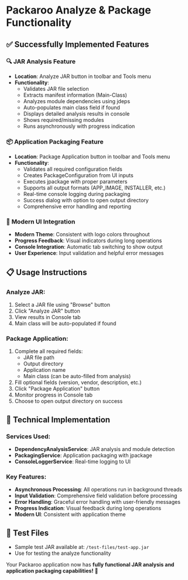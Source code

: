 # Packaroo Analyze & Package Functionality

## ✅ **Successfully Implemented Features**

### 🔍 **JAR Analysis Feature**
- **Location**: Analyze JAR button in toolbar and Tools menu
- **Functionality**:
  - Validates JAR file selection
  - Extracts manifest information (Main-Class)
  - Analyzes module dependencies using jdeps
  - Auto-populates main class field if found
  - Displays detailed analysis results in console
  - Shows required/missing modules
  - Runs asynchronously with progress indication

### 📦 **Application Packaging Feature**
- **Location**: Package Application button in toolbar and Tools menu
- **Functionality**:
  - Validates all required configuration fields
  - Creates PackageConfiguration from UI inputs
  - Executes jpackage with proper parameters
  - Supports all output formats (APP_IMAGE, INSTALLER, etc.)
  - Real-time console logging during packaging
  - Success dialog with option to open output directory
  - Comprehensive error handling and reporting

### 🎨 **Modern UI Integration**
- **Modern Theme**: Consistent with logo colors throughout
- **Progress Feedback**: Visual indicators during long operations
- **Console Integration**: Automatic tab switching to show output
- **User Experience**: Input validation and helpful error messages

## 📋 **Usage Instructions**

### Analyze JAR:
1. Select a JAR file using "Browse" button
2. Click "Analyze JAR" button
3. View results in Console tab
4. Main class will be auto-populated if found

### Package Application:
1. Complete all required fields:
   - JAR file path
   - Output directory
   - Application name
   - Main class (can be auto-filled from analysis)
2. Fill optional fields (version, vendor, description, etc.)
3. Click "Package Application" button
4. Monitor progress in Console tab
5. Choose to open output directory on success

## 🔧 **Technical Implementation**

### Services Used:
- **DependencyAnalysisService**: JAR analysis and module detection
- **PackagingService**: Application packaging with jpackage
- **ConsoleLoggerService**: Real-time logging to UI

### Key Features:
- **Asynchronous Processing**: All operations run in background threads
- **Input Validation**: Comprehensive field validation before processing
- **Error Handling**: Graceful error handling with user-friendly messages
- **Progress Indication**: Visual feedback during long operations
- **Modern UI**: Consistent with application theme

## 🎯 **Test Files**
- Sample test JAR available at: `/test-files/test-app.jar`
- Use for testing the analyze functionality

Your Packaroo application now has **fully functional JAR analysis and application packaging capabilities!** 🚀
